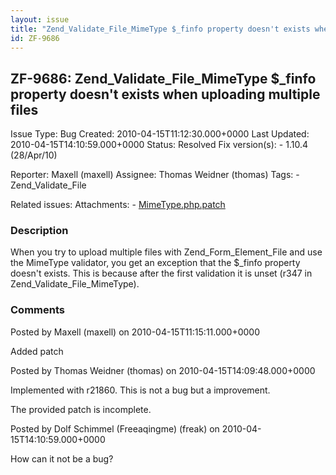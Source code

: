 ```yaml
---
layout: issue
title: "Zend_Validate_File_MimeType $_finfo property doesn't exists when uploading multiple files"
id: ZF-9686
---
```


ZF-9686: Zend\_Validate\_File\_MimeType $\_finfo property doesn't exists when uploading multiple files
------------------------------------------------------------------------------------------------------

 Issue Type: Bug Created: 2010-04-15T11:12:30.000+0000 Last Updated: 2010-04-15T14:10:59.000+0000 Status: Resolved Fix version(s): - 1.10.4 (28/Apr/10)
 
 Reporter:  Maxell (maxell)  Assignee:  Thomas Weidner (thomas)  Tags: - Zend\_Validate\_File
 
 Related issues: 
 Attachments: - [MimeType.php.patch](/issues/secure/attachment/12999/MimeType.php.patch)
 
### Description

When you try to upload multiple files with Zend\_Form\_Element\_File and use the MimeType validator, you get an exception that the $\_finfo property doesn't exists. This is because after the first validation it is unset (r347 in Zend\_Validate\_File\_MimeType).

 

 

### Comments

Posted by Maxell (maxell) on 2010-04-15T11:15:11.000+0000

Added patch

 

 

Posted by Thomas Weidner (thomas) on 2010-04-15T14:09:48.000+0000

Implemented with r21860. This is not a bug but a improvement.

The provided patch is incomplete.

 

 

Posted by Dolf Schimmel (Freeaqingme) (freak) on 2010-04-15T14:10:59.000+0000

How can it not be a bug?

 

 